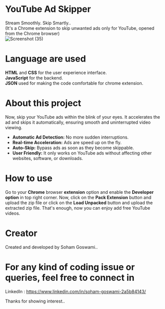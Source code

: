 # YouTube Ad Skipper
Stream Smoothly. Skip Smartly..  
(It's a Chrome extension to skip unwanted ads only for YouTube, opened from the Chrome browser)  
![Screenshot (35)](https://github.com/user-attachments/assets/6907b4d7-7713-4e84-a2d3-81f8014295bd)  

# Language are used
<strong>HTML</strong> and <strong>CSS</strong> for the user experience interface.  
<strong>JavaScript</strong> for the backend.  
<strong>JSON</strong> used for making the code comfortable for chrome extension.  

# About this project
Now, skip your YouTube ads within the blink of your eyes. It accelerates the ad and skips it automatically, ensuring smooth and uninterrupted video viewing.  
<ul>
  <li><b>Automatic Ad Detection:</b> No more sudden interruptions.</li>
  <li><b>Real-time Acceleration:</b> Ads are speed up on the fly.</li>
  <li><b>Auto-Skip:</b> Bypass ads as soon as they become skippable.</li>
  <li><b>User Friendly:</b> It only works on YouTube ads without affecting other websites, software, or downloads.</li>
</ul>
  
# How to use
Go to your <strong>Chrome</strong> browser <strong>extension</strong> option and enable the <strong>Developer option</strong> in top right corner. Now, click on the <strong>Pack Extension</strong> button and upload the zip file or click on the <strong>Load Unpacked</strong> button and upload the extracted zip file. That's enough, now you can enjoy add free YouTube videos.

# Creator
Created and developed by Soham Goswami..

# For any kind of coding issue or queries, feel free to connect in
LinkedIn : https://www.linkedin.com/in/soham-goswami-2a5b84143/

Thanks for showing interest..

